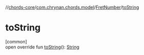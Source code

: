 //[chords-core](../../../index.md)/[com.chrynan.chords.model](../index.md)/[FretNumber](index.md)/[toString](to-string.md)

# toString

[common]\
open override fun [toString](to-string.md)(): [String](https://kotlinlang.org/api/latest/jvm/stdlib/kotlin/-string/index.html)
